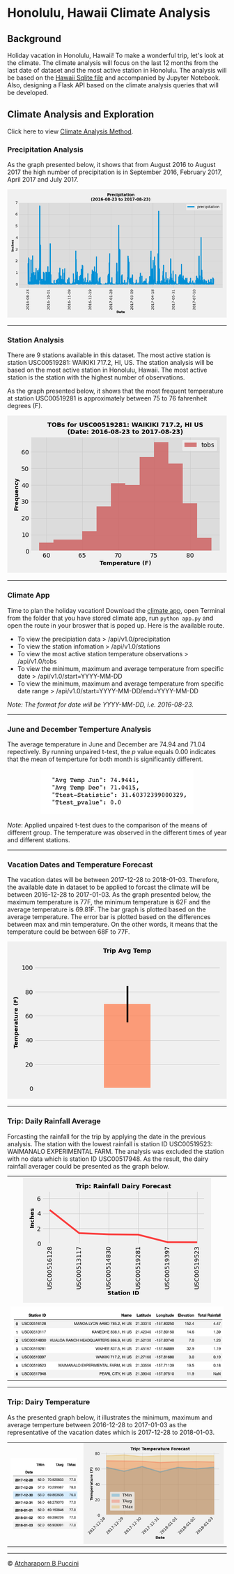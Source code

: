 # Honolulu, Hawaii Climate Analysis

## Background

Holiday vacation in Honolulu, Hawaii! To make a wonderful trip, let's look at the climate. The climate analysis will focus on the last 12 months from the last date of dataset and the most active station in Honolulu. The analysis will be based on the [Hawaii Sqlite file](Resources/hawaii.sqlite) and accompanied by Jupyter Notebook. Also, designing a Flask API based on the climate analysis queries that will be developed. 

## Climate Analysis and Exploration

Click here to view [Climate Analysis Method](https://nbviewer.jupyter.org/github/abpuccini/sqlalchemy-challenge/blob/main/climate_honolulu.ipynb).   

### Precipitation Analysis

As the graph presented below, it shows that from August 2016 to August 2017 the high number of precipitation is in September 2016, February 2017, April 2017 and July 2017.


<p align='center'>
    <img src='Images/pd_bar_prcp_12m.png'/>
</p>

---
### Station Analysis

There are 9 stations available in this dataset. The most active station is station USC00519281: WAIKIKI 717.2, HI, US. The station analysis will be based on the most active station in Honolulu, Hawaii. The most active station is the station with the highest number of observations.

As the graph presented below, it shows that the most frequent temperature at station USC00519281 is approximately between 75 to 76 fahrenheit degrees (F).


<p align='center'>
    <img src='Images/hist_stUSC00519281.png'/>
</p>

---
### Climate App

Time to plan the holiday vacation! Download the [climate app](app.py), open Terminal from the folder that you have stored climate app, run `python app.py` and open the route in your broswer that is poped up. Here is the available route.

- To view the precipiation data > /api/v1.0/precipitation
- To view the station infomation > /api/v1.0/stations
- To view the most active station temperature observations > /api/v1.0/tobs
- To view the minimum, maximum and average temperature from specific date > /api/v1.0/start=YYYY-MM-DD
- To view the minimum, maximum and average temperature from specific date range > /api/v1.0/start=YYYY-MM-DD/end=YYYY-MM-DD

*Note: The format for date will be YYYY-MM-DD, i.e. 2016-08-23.*

---
### June and December Temperture Analysis

The average temperature in June and December are 74.94 and 71.04 repectively. By running unpaired t-test, the *p* value equals 0.00 indicates that the mean of temperture for both month is significantly different. 

<p align='center'>
    <img src='Images/jun_dec.png'/>
</p>

*Note*: Applied unpaired t-test dues to the comparison of the means of different group. The temperature was observed in the different times of year and different stations.

---
### Vacation Dates and Temperature Forecast

The vacation dates will be between 2017-12-28 to 2018-01-03. Therefore, the available date in dataset to be applied to forcast the climate will be between 2016-12-28 to 2017-01-03. As the graph presented below, the maximum temperature is 77F, the minimum temperature is 62F and the average temperature is 69.81F. The bar graph is plotted based on the average temperature. The error bar is plotted based on the differences between max and min temperature. On the other words, it means that the temperature could be between 68F to 77F.


<p align='center'>
    <img src='Images/bar_plot_with_error_bars.png'/>
</p>

---
### Trip: Daily Rainfall Average

Forcasting the rainfall for the trip by applying the date in the previous analysis. The station with the lowest rainfall is station ID USC00519523: WAIMANALO EXPERIMENTAL FARM. The analysis was excluded the station with no data which is station ID USC00517948. As the result, the dairy rainfall averager could be presented as the graph below.


<table>
    <tr>
        <td align=center><img src="Images/trip_plot_rainfall.png" ></td>
    </tr>
    <tr>
        <td align=center><img src='Images/rainfall_table.png' ></td>
    </tr>
 </table>


---
### Trip: Dairy Temperature

As the presented graph below, it illustrates the minimum, maximum and average temperture between 2016-12-28 to 2017-01-03 as the representative of the vacation dates which is 2017-12-28 to 2018-01-03. 

<table align=center>
    <tr>
        <td><img src="Images/temp_trip.png" ></td>
        <td><img src='Images/trip_plot.png' ></td>
    </tr>
 </table>

---

© [Atcharaporn B Puccini](https://www.linkedin.com/in/atcharaporn-puccini-233614118)